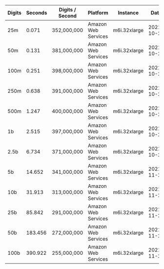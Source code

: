 | Digits | Seconds | Digits / Second | Platform | Instance | Date | Files |
| ------ | ------- | --------------- | -------- | -------- | ---- | ----- |
| 25m | 0.071 | 352,000,000 | Amazon Web Services | m6i.32xlarge | 2021-10-29 | [cfg](../Amazon%20Web%20Services/m6i.32xlarge/e%20%5Bexp%28-1%29%5D/e%20-%2020211029-151942.cfg) [out](../Amazon%20Web%20Services/m6i.32xlarge/e%20%5Bexp%28-1%29%5D/e%20-%2020211029-151942.out) [txt](../Amazon%20Web%20Services/m6i.32xlarge/e%20%5Bexp%28-1%29%5D/e%20-%2020211029-151942.txt) |
| 50m | 0.131 | 381,000,000 | Amazon Web Services | m6i.32xlarge | 2021-10-29 | [cfg](../Amazon%20Web%20Services/m6i.32xlarge/e%20%5Bexp%28-1%29%5D/e%20-%2020211029-160124.cfg) [out](../Amazon%20Web%20Services/m6i.32xlarge/e%20%5Bexp%28-1%29%5D/e%20-%2020211029-160124.out) [txt](../Amazon%20Web%20Services/m6i.32xlarge/e%20%5Bexp%28-1%29%5D/e%20-%2020211029-160124.txt) |
| 100m | 0.251 | 398,000,000 | Amazon Web Services | m6i.32xlarge | 2021-10-29 | [cfg](../Amazon%20Web%20Services/m6i.32xlarge/e%20%5Bexp%28-1%29%5D/e%20-%2020211029-160131.cfg) [out](../Amazon%20Web%20Services/m6i.32xlarge/e%20%5Bexp%28-1%29%5D/e%20-%2020211029-160131.out) [txt](../Amazon%20Web%20Services/m6i.32xlarge/e%20%5Bexp%28-1%29%5D/e%20-%2020211029-160131.txt) |
| 250m | 0.638 | 391,000,000 | Amazon Web Services | m6i.32xlarge | 2021-10-29 | [cfg](../Amazon%20Web%20Services/m6i.32xlarge/e%20%5Bexp%28-1%29%5D/e%20-%2020211029-160142.cfg) [out](../Amazon%20Web%20Services/m6i.32xlarge/e%20%5Bexp%28-1%29%5D/e%20-%2020211029-160142.out) [txt](../Amazon%20Web%20Services/m6i.32xlarge/e%20%5Bexp%28-1%29%5D/e%20-%2020211029-160142.txt) |
| 500m | 1.247 | 400,000,000 | Amazon Web Services | m6i.32xlarge | 2021-10-29 | [cfg](../Amazon%20Web%20Services/m6i.32xlarge/e%20%5Bexp%28-1%29%5D/e%20-%2020211029-171111.cfg) [out](../Amazon%20Web%20Services/m6i.32xlarge/e%20%5Bexp%28-1%29%5D/e%20-%2020211029-171111.out) [txt](../Amazon%20Web%20Services/m6i.32xlarge/e%20%5Bexp%28-1%29%5D/e%20-%2020211029-171111.txt) |
| 1b | 2.515 | 397,000,000 | Amazon Web Services | m6i.32xlarge | 2021-10-29 | [cfg](../Amazon%20Web%20Services/m6i.32xlarge/e%20%5Bexp%28-1%29%5D/e%20-%2020211029-171124.cfg) [out](../Amazon%20Web%20Services/m6i.32xlarge/e%20%5Bexp%28-1%29%5D/e%20-%2020211029-171124.out) [txt](../Amazon%20Web%20Services/m6i.32xlarge/e%20%5Bexp%28-1%29%5D/e%20-%2020211029-171124.txt) |
| 2.5b | 6.734 | 371,000,000 | Amazon Web Services | m6i.32xlarge | 2021-10-29 | [cfg](../Amazon%20Web%20Services/m6i.32xlarge/e%20%5Bexp%28-1%29%5D/e%20-%2020211029-202734.cfg) [out](../Amazon%20Web%20Services/m6i.32xlarge/e%20%5Bexp%28-1%29%5D/e%20-%2020211029-202734.out) [txt](../Amazon%20Web%20Services/m6i.32xlarge/e%20%5Bexp%28-1%29%5D/e%20-%2020211029-202734.txt) |
| 5b | 14.652 | 341,000,000 | Amazon Web Services | m6i.32xlarge | 2021-11-27 | [cfg](../Amazon%20Web%20Services/m6i.32xlarge/e%20%5Bexp%28-1%29%5D/e%20-%2020211127-132928.cfg) [out](../Amazon%20Web%20Services/m6i.32xlarge/e%20%5Bexp%28-1%29%5D/e%20-%2020211127-132928.out) [txt](../Amazon%20Web%20Services/m6i.32xlarge/e%20%5Bexp%28-1%29%5D/e%20-%2020211127-132928.txt) |
| 10b | 31.913 | 313,000,000 | Amazon Web Services | m6i.32xlarge | 2021-11-27 | [cfg](../Amazon%20Web%20Services/m6i.32xlarge/e%20%5Bexp%28-1%29%5D/e%20-%2020211127-133021.cfg) [out](../Amazon%20Web%20Services/m6i.32xlarge/e%20%5Bexp%28-1%29%5D/e%20-%2020211127-133021.out) [txt](../Amazon%20Web%20Services/m6i.32xlarge/e%20%5Bexp%28-1%29%5D/e%20-%2020211127-133021.txt) |
| 25b | 85.842 | 291,000,000 | Amazon Web Services | m6i.32xlarge | 2021-11-27 | [cfg](../Amazon%20Web%20Services/m6i.32xlarge/e%20%5Bexp%28-1%29%5D/e%20-%2020211127-133239.cfg) [out](../Amazon%20Web%20Services/m6i.32xlarge/e%20%5Bexp%28-1%29%5D/e%20-%2020211127-133239.out) [txt](../Amazon%20Web%20Services/m6i.32xlarge/e%20%5Bexp%28-1%29%5D/e%20-%2020211127-133239.txt) |
| 50b | 183.456 | 272,000,000 | Amazon Web Services | m6i.32xlarge | 2021-11-27 | [cfg](../Amazon%20Web%20Services/m6i.32xlarge/e%20%5Bexp%28-1%29%5D/e%20-%2020211127-133726.cfg) [out](../Amazon%20Web%20Services/m6i.32xlarge/e%20%5Bexp%28-1%29%5D/e%20-%2020211127-133726.out) [txt](../Amazon%20Web%20Services/m6i.32xlarge/e%20%5Bexp%28-1%29%5D/e%20-%2020211127-133726.txt) |
| 100b | 390.922 | 255,000,000 | Amazon Web Services | m6i.32xlarge | 2021-11-27 | [cfg](../Amazon%20Web%20Services/m6i.32xlarge/e%20%5Bexp%28-1%29%5D/e%20-%2020211127-134725.cfg) [out](../Amazon%20Web%20Services/m6i.32xlarge/e%20%5Bexp%28-1%29%5D/e%20-%2020211127-134725.out) [txt](../Amazon%20Web%20Services/m6i.32xlarge/e%20%5Bexp%28-1%29%5D/e%20-%2020211127-134725.txt) |
